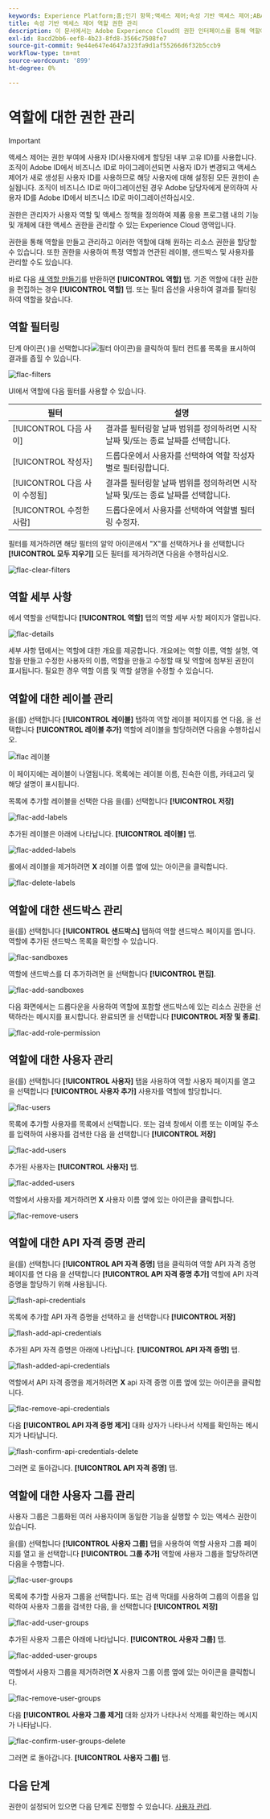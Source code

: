 ```yaml
---
keywords: Experience Platform;홈;인기 항목;액세스 제어;속성 기반 액세스 제어;ABAC
title: 속성 기반 액세스 제어 역할 권한 관리
description: 이 문서에서는 Adobe Experience Cloud의 권한 인터페이스를 통해 역할에 대한 권한 구성에 대한 정보를 제공합니다
exl-id: 8acd2bb6-eef8-4b23-8fd8-3566c7508fe7
source-git-commit: 9e44e647e4647a323fa9d1af55266d6f32b5ccb9
workflow-type: tm+mt
source-wordcount: '899'
ht-degree: 0%

---
```


# 역할에 대한 권한 관리

>[!IMPORTANT]
>
>액세스 제어는 권한 부여에 사용자 ID(사용자에게 할당된 내부 고유 ID)를 사용합니다. 조직이 Adobe ID에서 비즈니스 ID로 마이그레이션되면 사용자 ID가 변경되고 액세스 제어가 새로 생성된 사용자 ID를 사용하므로 해당 사용자에 대해 설정된 모든 권한이 손실됩니다. 조직이 비즈니스 ID로 마이그레이션된 경우 Adobe 담당자에게 문의하여 사용자 ID를 Adobe ID에서 비즈니스 ID로 마이그레이션하십시오.

권한은 관리자가 사용자 역할 및 액세스 정책을 정의하여 제품 응용 프로그램 내의 기능 및 개체에 대한 액세스 권한을 관리할 수 있는 Experience Cloud 영역입니다.

권한을 통해 역할을 만들고 관리하고 이러한 역할에 대해 원하는 리소스 권한을 할당할 수 있습니다. 또한 권한을 사용하여 특정 역할과 연관된 레이블, 샌드박스 및 사용자를 관리할 수도 있습니다.

바로 다음 [새 역할 만들기](#create-a-new-role)를 반환하면 **[!UICONTROL 역할]** 탭. 기존 역할에 대한 권한을 편집하는 경우 **[!UICONTROL 역할]** 탭. 또는 필터 옵션을 사용하여 결과를 필터링하여 역할을 찾습니다.

## 역할 필터링

단계 아이콘( )을 선택합니다![필터 아이콘](../../images/icon.png))을 클릭하여 필터 컨트롤 목록을 표시하여 결과를 좁힐 수 있습니다.

![flac-filters](../../images/flac-ui/flac-filters.png)

UI에서 역할에 다음 필터를 사용할 수 있습니다.

| 필터 | 설명 |
| --- | --- |
| [!UICONTROL 다음 사이] | 결과를 필터링할 날짜 범위를 정의하려면 시작 날짜 및/또는 종료 날짜를 선택합니다. |
| [!UICONTROL 작성자] | 드롭다운에서 사용자를 선택하여 역할 작성자별로 필터링합니다. |
| [!UICONTROL 다음 사이 수정됨] | 결과를 필터링할 날짜 범위를 정의하려면 시작 날짜 및/또는 종료 날짜를 선택합니다. |
| [!UICONTROL 수정한 사람] | 드롭다운에서 사용자를 선택하여 역할별 필터링 수정자. |

필터를 제거하려면 해당 필터의 알약 아이콘에서 &quot;X&quot;를 선택하거나 을 선택합니다 **[!UICONTROL 모두 지우기]** 모든 필터를 제거하려면 다음을 수행하십시오.

![flac-clear-filters](../../images/flac-ui/flac-clear-filters.png)

## 역할 세부 사항

에서 역할을 선택합니다 **[!UICONTROL 역할]** 탭의 역할 세부 사항 페이지가 열립니다.

![flac-details](../../images/flac-ui/flac-details.png)

세부 사항 탭에서는 역할에 대한 개요를 제공합니다. 개요에는 역할 이름, 역할 설명, 역할을 만들고 수정한 사용자의 이름, 역할을 만들고 수정할 때 및 역할에 첨부된 권한이 표시됩니다. 필요한 경우 역할 이름 및 역할 설명을 수정할 수 있습니다.

## 역할에 대한 레이블 관리

을(를) 선택합니다 **[!UICONTROL 레이블]** 탭하여 역할 레이블 페이지를 연 다음, 을 선택합니다 **[!UICONTROL 레이블 추가]** 역할에 레이블을 할당하려면 다음을 수행하십시오.

![flac 레이블](../../images/flac-ui/flac-labels.png)

이 페이지에는 레이블이 나열됩니다. 목록에는 레이블 이름, 친숙한 이름, 카테고리 및 해당 설명이 표시됩니다.

목록에 추가할 레이블을 선택한 다음 을(를) 선택합니다 **[!UICONTROL 저장]**

![flac-add-labels](../../images/flac-ui/flac-add-labels.png)

추가된 레이블은 아래에 나타납니다. **[!UICONTROL 레이블]** 탭.

![flac-added-labels](../../images/flac-ui/flac-added-labels.png)

롤에서 레이블을 제거하려면 **X** 레이블 이름 옆에 있는 아이콘을 클릭합니다.

![flac-delete-labels](../../images/flac-ui/flac-delete-labels.png)

## 역할에 대한 샌드박스 관리

을(를) 선택합니다 **[!UICONTROL 샌드박스]** 탭하여 역할 샌드박스 페이지를 엽니다. 역할에 추가된 샌드박스 목록을 확인할 수 있습니다.

![flac-sandboxes](../../images/flac-ui/flac-sandboxes.png)

역할에 샌드박스를 더 추가하려면 을 선택합니다 **[!UICONTROL 편집]**.

![flac-add-sandboxes](../../images/flac-ui/flac-add-sandboxes.png)

다음 화면에서는 드롭다운을 사용하여 역할에 포함할 샌드박스에 있는 리소스 권한을 선택하라는 메시지를 표시합니다. 완료되면 을 선택합니다 **[!UICONTROL 저장 및 종료]**.

![flac-add-role-permission](../../images/flac-ui/flac-add-role-permission.png)

## 역할에 대한 사용자 관리

을(를) 선택합니다 **[!UICONTROL 사용자]** 탭을 사용하여 역할 사용자 페이지를 열고 을 선택합니다 **[!UICONTROL 사용자 추가]** 사용자를 역할에 할당합니다.

![flac-users](../../images/flac-ui/flac-users.png)

목록에 추가할 사용자를 목록에서 선택합니다. 또는 검색 창에서 이름 또는 이메일 주소를 입력하여 사용자를 검색한 다음 을 선택합니다 **[!UICONTROL 저장]**

![flac-add-users](../../images/flac-ui/flac-add-users.png)

추가된 사용자는 **[!UICONTROL 사용자]** 탭.

![flac-added-users](../../images/flac-ui/flac-added-users.png)

역할에서 사용자를 제거하려면 **X** 사용자 이름 옆에 있는 아이콘을 클릭합니다.

![flac-remove-users](../../images/flac-ui/flac-remove-users.png)

## 역할에 대한 API 자격 증명 관리

을(를) 선택합니다 **[!UICONTROL API 자격 증명]** 탭을 클릭하여 역할 API 자격 증명 페이지를 연 다음 을 선택합니다 **[!UICONTROL API 자격 증명 추가]** 역할에 API 자격 증명을 할당하기 위해 사용됩니다.

![flash-api-credentials](../../images/flac-ui/flac-api-credentials.png)

목록에 추가할 API 자격 증명을 선택하고 을 선택합니다 **[!UICONTROL 저장]**

![flash-add-api-credentials](../../images/flac-ui/flac-add-api-credentials.png)

추가된 API 자격 증명은 아래에 나타납니다. **[!UICONTROL API 자격 증명]** 탭.

![flash-added-api-credentials](../../images/flac-ui/flac-added-api-credentials.png)

역할에서 API 자격 증명을 제거하려면 **X** api 자격 증명 이름 옆에 있는 아이콘을 클릭합니다.

![flac-remove-api-credentials](../../images/flac-ui/flac-remove-api-credentials.png)

다음 **[!UICONTROL API 자격 증명 제거]** 대화 상자가 나타나서 삭제를 확인하는 메시지가 나타납니다.

![flash-confirm-api-credentials-delete](../../images/flac-ui/flac-confirm-api-credentials-delete.png)

그러면 로 돌아갑니다. **[!UICONTROL API 자격 증명]** 탭.

## 역할에 대한 사용자 그룹 관리

사용자 그룹은 그룹화된 여러 사용자이며 동일한 기능을 실행할 수 있는 액세스 권한이 있습니다.

을(를) 선택합니다 **[!UICONTROL 사용자 그룹]** 탭을 사용하여 역할 사용자 그룹 페이지를 열고 을 선택합니다 **[!UICONTROL 그룹 추가]** 역할에 사용자 그룹을 할당하려면 다음을 수행합니다.

![flac-user-groups](../../images/flac-ui/flac-user-groups.png)

목록에 추가할 사용자 그룹을 선택합니다. 또는 검색 막대를 사용하여 그룹의 이름을 입력하여 사용자 그룹을 검색한 다음, 을 선택합니다 **[!UICONTROL 저장]**

![flac-add-user-groups](../../images/flac-ui/flac-add-user-groups.png)

추가된 사용자 그룹은 아래에 나타납니다. **[!UICONTROL 사용자 그룹]** 탭.

![flac-added-user-groups](../../images/flac-ui/flac-added-user-groups.png)

역할에서 사용자 그룹을 제거하려면 **X** 사용자 그룹 이름 옆에 있는 아이콘을 클릭합니다.

![flac-remove-user-groups](../../images/flac-ui/flac-remove-user-groups.png)

다음 **[!UICONTROL 사용자 그룹 제거]** 대화 상자가 나타나서 삭제를 확인하는 메시지가 나타납니다.

![flac-confirm-user-groups-delete](../../images/flac-ui/flac-confirm-user-groups-delete.png)

그러면 로 돌아갑니다. **[!UICONTROL 사용자 그룹]** 탭.

## 다음 단계

권한이 설정되어 있으면 다음 단계로 진행할 수 있습니다. [사용자 관리](users.md).
